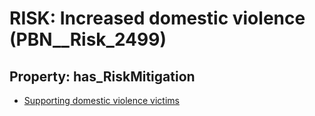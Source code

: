 # RISK: __Increased domestic violence__ (PBN__Risk_2499)

## Property: has_RiskMitigation

* [Supporting domestic violence victims](PBN__Mitigation_205)

